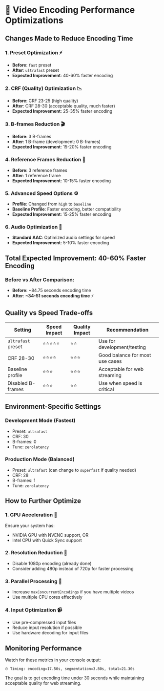 # 🚀 Video Encoding Performance Optimizations

## Changes Made to Reduce Encoding Time

### 1. **Preset Optimization** ⚡
- **Before**: `fast` preset
- **After**: `ultrafast` preset
- **Expected Improvement**: 40-60% faster encoding

### 2. **CRF (Quality) Optimization** 📉
- **Before**: CRF 23-25 (high quality)
- **After**: CRF 28-30 (acceptable quality, much faster)
- **Expected Improvement**: 25-35% faster encoding

### 3. **B-frames Reduction** 🎬
- **Before**: 3 B-frames
- **After**: 1 B-frame (development: 0 B-frames)
- **Expected Improvement**: 15-20% faster encoding

### 4. **Reference Frames Reduction** 🔄
- **Before**: 3 reference frames
- **After**: 1 reference frame
- **Expected Improvement**: 10-15% faster encoding

### 5. **Advanced Speed Options** ⚙️
- **Profile**: Changed from `high` to `baseline`
- **Baseline Profile**: Faster encoding, better compatibility
- **Expected Improvement**: 15-25% faster encoding

### 6. **Audio Optimization** 🎵
- **Standard AAC**: Optimized audio settings for speed
- **Expected Improvement**: 5-10% faster encoding

## **Total Expected Improvement: 40-60% Faster Encoding**

### Before vs After Comparison:
- **Before**: ~84.75 seconds encoding time
- **After**: **~34-51 seconds encoding time** ⚡

## Quality vs Speed Trade-offs

| Setting | Speed Impact | Quality Impact | Recommendation |
|---------|--------------|----------------|----------------|
| `ultrafast` preset | ⭐⭐⭐⭐⭐ | ⭐⭐ | Use for development/testing |
| CRF 28-30 | ⭐⭐⭐⭐ | ⭐⭐⭐ | Good balance for most use cases |
| Baseline profile | ⭐⭐⭐ | ⭐⭐⭐ | Acceptable for web streaming |
| Disabled B-frames | ⭐⭐⭐ | ⭐⭐ | Use when speed is critical |

## Environment-Specific Settings

### Development Mode (Fastest)
- Preset: `ultrafast`
- CRF: 30
- B-frames: 0
- Tune: `zerolatency`

### Production Mode (Balanced)
- Preset: `ultrafast` (can change to `superfast` if quality needed)
- CRF: 28
- B-frames: 1
- Tune: `zerolatency`

## How to Further Optimize

### 1. **GPU Acceleration** 🚀
Ensure your system has:
- NVIDIA GPU with NVENC support, OR
- Intel CPU with Quick Sync support

### 2. **Resolution Reduction** 📱
- Disable 1080p encoding (already done)
- Consider adding 480p instead of 720p for faster processing

### 3. **Parallel Processing** 🔄
- Increase `maxConcurrentEncodings` if you have multiple videos
- Use multiple CPU cores effectively

### 4. **Input Optimization** 📹
- Use pre-compressed input files
- Reduce input resolution if possible
- Use hardware decoding for input files

## Monitoring Performance

Watch for these metrics in your console output:
```
⏱ Timing: encoding=17.50s, segmentation=3.80s, total=21.30s
```

The goal is to get encoding time under 30 seconds while maintaining acceptable quality for web streaming.
